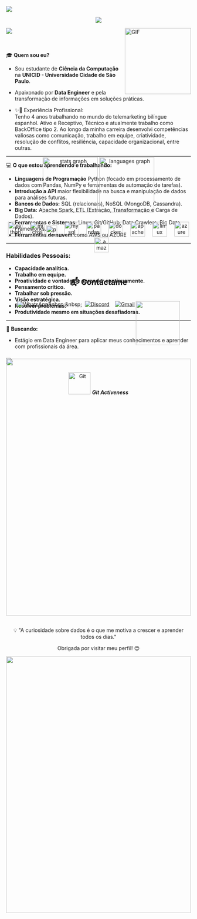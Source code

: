 <!--horizontal divider(gradiant)-->
<img src="https://user-images.githubusercontent.com/73097560/115834477-dbab4500-a447-11eb-908a-139a6edaec5c.gif">
<p align="center">
  <a href="https://github.com/DenverCoder1/readme-typing-svg"><img  src="https://readme-typing-svg.herokuapp.com?font=Time+New+Roman&color=cyan&size=25&center=true&vCenter=true&width=900&height=100&lines=👋+Olá!+Bem-vindo+meu+Perfil..&hearts;++;No+GitHub+de+Data+Engineer..&hearts;"></a> 
</p>
<img src="https://user-images.githubusercontent.com/73097560/115834477-dbab4500-a447-11eb-908a-139a6edaec5c.gif">

<img align="right"  width="180" alt="GIF" src="https://media.licdn.com/dms/image/v2/C4D12AQEeKAn9dPLbhw/article-cover_image-shrink_600_2000/article-cover_image-shrink_600_2000/0/1616667695311?e=2147483647&v=beta&t=kTwpM9lkrrnW7rxZG1tjv8zzaaCC27Kss09MVDh-49M">

<br> <br>
🎓 **Quem sou eu?**  
- Sou estudante de **Ciência da Computação** na **UNICID - Universidade Cidade de São Paulo**.  
- Apaixonado por **Data Engineer** e pela transformação de informações em soluções práticas.

- ✨💼 Experiência Profissional:<br>
  Tenho 4 anos trabalhando no mundo do telemarketing bilíngue espanhol.
  Ativo e Receptivo, Técnico e atualmente trabalho como BackOffice tipo 2. Ao longo da minha carreira
  desenvolvi competências valiosas como comunicação, trabalho em equipe, criatividade, resolução de
  conflitos, resiliência, capacidade organizacional, entre outras.
<hr>


💻 **O que estou aprendendo e trabalhando:**  
- **Linguagens de Programação** Python (focado em processamento de dados com Pandas, NumPy e ferramentas de automação de tarefas).
- **Introdução a API** maior flexibilidade na busca e manipulação de dados para análises futuras.
- **Bancos de Dados:** SQL (relacionais), NoSQL (MongoDB, Cassandra).
- **Big Data:** Apache Spark, ETL (Extração, Transformação e Carga de Dados).
- **Ferramentas e Sistemas:** Linux, Git/GitHub, Data Crawlers, Big Data Frameworks.
- **Ferramentas de nuvem** como AWS ou AZURE


<hr>

### **Habilidades Pessoais:**  
- **Capacidade analítica.**  
- **Trabalho em equipe.** 
- **Proatividade e vontade de aprender continuamente.**
- **Pensamento crítico.** 
- **Trabalhar sob pressão.**
- **Visão estratégica.**
- **Resolver problemas.**
- **Produtividade mesmo em situações desafiadoras.**

<hr>


🌱 **Buscando:**  
- Estágio em Data Engineer para aplicar meus conhecimentos e aprender com profissionais da área.  


###
<!--horizontal divider(gradiant)-->
<img src="https://user-images.githubusercontent.com/73097560/115834477-dbab4500-a447-11eb-908a-139a6edaec5c.gif">



###

<p align="center">
 <img src="https://media.giphy.com/media/W5eoZHPpUx9sapR0eu/giphy.gif" width="60px"  alt="Git"/>&nbsp;<i><b>Git Activeness</b></i>
</p>
 <br>
<div style="display:grid;align-items:center;justify-content:center">


<div align="center">

<div align="center" >
  <img src="https://github-readme-stats.vercel.app/api?username=jhonManuelGil&hide_title=false&hide_rank=false&show_icons=true&include_all_commits=true&count_private=true&disable_animations=false&theme=swift&locale=pt-br&hide_border=false&order=1&custom_title=Data%20Engineer" height="150" alt="stats graph"  />
  <img src="https://github-readme-stats.vercel.app/api/top-langs?username=jhonManuelGil&locale=pt-br&hide_title=false&layout=compact&card_width=320&langs_count=5&theme=swift&hide_border=true&order=2" height="150" alt="languages graph"  />
</div>

###


<div align="center">
  <img src="https://cdn.jsdelivr.net/gh/devicons/devicon/icons/python/python-original-wordmark.svg" height="40" alt="python logo"  />
  <img width="12" />
  <img src="https://cdn.jsdelivr.net/gh/devicons/devicon/icons/microsoftsqlserver/microsoftsqlserver-plain-wordmark.svg" height="40" alt="microsoftsqlserver logo"  />
  <img src="https://cdn.jsdelivr.net/gh/devicons/devicon/icons/postgresql/postgresql-original.svg" height="30" alt="postgresql logo"  />
  <img width="12" />
  <img src="https://cdn.jsdelivr.net/gh/devicons/devicon/icons/mysql/mysql-original-wordmark.svg" height="40" alt="mysql logo"  />
  <img width="12" />
  <img src="https://cdn.jsdelivr.net/gh/devicons/devicon/icons/pandas/pandas-original-wordmark.svg" height="40" alt="pandas logo"  />
  <img width="12" />
  <img src="https://cdn.jsdelivr.net/gh/devicons/devicon/icons/docker/docker-original-wordmark.svg" height="40" alt="docker logo"  />
  <img width="12" />
  <img src="https://cdn.jsdelivr.net/gh/devicons/devicon/icons/apache/apache-original-wordmark.svg" height="40" alt="apache logo"  />
  <img width="12" />
  <img src="https://cdn.jsdelivr.net/gh/devicons/devicon/icons/linux/linux-original.svg" height="40" alt="linux logo"  />
  <img width="12" />
  <img src="https://cdn.jsdelivr.net/gh/devicons/devicon/icons/azure/azure-original-wordmark.svg" height="40" alt="azure logo"  />
  <img width="12" />
  <img src="https://cdn.jsdelivr.net/gh/devicons/devicon/icons/amazonwebservices/amazonwebservices-plain-wordmark.svg" height="40" alt="amazonwebservices logo"  />
</div>

<br>
<br> 
  
 ## 📬 Contáctame


<div style="display: flex; gap: 10px; justify-content: center; align-items: center;">
 

[![WhatsApp](https://img.shields.io/static/v1?message=WhatsApp&logo=whatsapp&label=&color=25D366&logoColor=white&labelColor=&style=for-the-badge)](https://wa.me/5511958838782?text=Muito%20obrigado%20pelo%20contato!%20Fico%20muito%20feliz%20pela%20oportunidade.)&nbsp;&nbsp;&nbsp;
[![Discord](https://img.shields.io/static/v1?message=Discord&logo=discord&label=&color=7289DA&logoColor=white&labelColor=&style=for-the-badge)](https://discord.com/users/835269507663659048)&nbsp;&nbsp;&nbsp;
[![Gmail](https://img.shields.io/static/v1?message=Gmail&logo=gmail&label=&color=D14836&logoColor=white&labelColor=&style=for-the-badge)](mailto:jhonmanuelkg6@gmail.com)
<img align="right" height="120" src="https://cdn.prod.website-files.com/662fb92f905585b61b12afd8/666af67c534d424825188e46_loop_pcy%20saying%20hi%20crop.gif"  />
</div>


###

<!--horizontal divider(gradiant)-->
<img width=100%  src="https://user-images.githubusercontent.com/73097560/115834477-dbab4500-a447-11eb-908a-139a6edaec5c.gif">
<br> <br>


<div align="center">
<a>
  <p>💡 "A curiosidade sobre dados é o que me motiva a crescer e aprender todos os dias." </p>
<p> Obrigada por visitar meu perfil! 😊</p>
</a>
  
</div>


<img width=100% margin-bottom="5" src="https://capsule-render.vercel.app/api?type=waving&color=00bfbf&height=120&section=footer"/>



